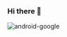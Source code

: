 ### Hi there 👋

![android-google](https://github.com/mahadyhasan999/mahadyhasan999/assets/61708989/339a1090-4274-4021-86e9-6cf9d1091115)

<!--
**mahadyhasan999/mahadyhasan999** is a ✨ _special_ ✨ repository because its `README.md` (this file) appears on your GitHub profile.

Here are some ideas to get you started:

- 🔭 I’m currently working on ...
- 🌱 I’m currently learning ...
- 👯 I’m looking to collaborate on ...
- 🤔 I’m looking for help with ...
- 💬 Ask me about ...
- 📫 How to reach me: ...
- 😄 Pronouns: ...
- ⚡ Fun fact: ...
-->
